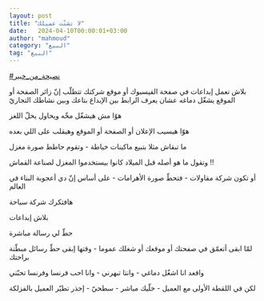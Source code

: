 ```yaml
---
layout: post
title: "لا تشتّت عميلك"
date:   2024-04-10T00:00:01+03:00
author: "mahmoud"
category: "البيع"
tag: "البيع"
---
```



[<u>\#نصيحة\_من\_خبير</u>](https://www.facebook.com/hashtag/%D9%86%D8%B5%D9%8A%D8%AD%D8%A9_%D9%85%D9%86_%D8%AE%D8%A8%D9%8A%D8%B1?__eep__=6&__cft__%5b0%5d=AZUPbKWjSG9oUcfK-vCJ0gF8j9J-PxEBasxKxH_ICUWF2rhLOLvd3lJUcREZKAZ3mF1wulJJEwZrMSJA3rK0HVtu_cbd7xbOKPlQlggEx2a5mPI0zDAjgZfcNFWz9P8n6T-geEStRqaVdJc6jsdT6P4TG-P7wUu1g1xJFJbrlIeoEU4rPrUsWBuqjzMIxM6BlGw&__tn__=*NK-R)




بلاش تعمل إبداعات في صفحة الفيسبوك أو موقع شركتك تتطلّب
إنّ زائر الصفحة أو الموقع يشغّل دماغه عشان يعرف الرابط بين الإبداع بتاعك
وبين نشاطك التجاريّ

هوّا مش هيشغّل مخّه ويحاول يحلّ اللغز

هوّا هيسيب الإعلان أو الصفحة أو الموقع وهيقلب على اللي
بعده




ما تبقاش مثلا بتبيع ماكينات خياطة - وتقوم حاطط صورة
مغزل

وتقول ما هو أصله قبل الميلاد كانوا بيستخدموا المغزل
لصناعة القماش !!




أو تكون شركة مقاولات - فتحطّ صورة الأهرامات - على أساس إنّ
دي أعجوبة البناء في العالم

هافتكرك شركة سياحة




بلاش إبداعات

حطّ لي رسالة مباشرة

لمّا ابقى أتعمّق في صفحتك أو موقعك أو شغلك عموما - وقتها
إبقى حطّ رسائل مبطّنة براحتك

واقعد انا اشغّل دماغي - وانتا تبهرني - وانا احب فرنسا
وفرنسا تحبّني




لكن في اللقطة الأولى مع العميل - خلّيك مباشر - سطحيّ -
إحذر تطيّر العميل بالفزلكة

